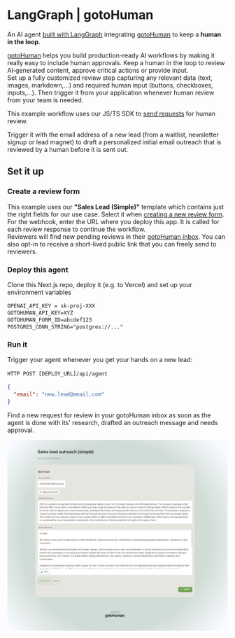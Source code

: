# LangGraph | gotoHuman

An AI agent [built with LangGraph](https://langchain-ai.github.io/langgraphjs/) integrating [gotoHuman](https://gotohuman.com) to keep a **human in the loop**.

[gotoHuman](https://gotohuman.com) helps you build production-ready AI workflows by making it really easy to include human approvals. Keep a human in the loop to review AI‑generated content, approve critical actions or provide input.  
Set up a fully customized review step capturing any relevant data (text, images, markdown,...) and required human input (buttons, checkboxes, inputs,...). Then trigger it from your application whenever human review from your team is needed.

This example workflow uses our JS/TS SDK to [send requests](https://docs.gotohuman.com/send-requests) for human review.

Trigger it with the email address of a new lead (from a waitlist, newsletter signup or lead magnet) to draft a personalized initial email outreach that is reviewed by a human before it is sent out.

## Set it up

### Create a review form

This example uses our **"Sales Lead (Simple)"** template which contains just the right fields for our use case. Select it when [creating a new review form](https://app.gotohuman.com/create). For the webhook, enter the URL where you deploy this app. It is called for each review response to continue the workflow.  
Reviewers will find new pending reviews in their [gotoHuman inbox](https://app.gotohuman.com). You can also opt-in to receive a short-lived public link that you can freely send to reviewers.

### Deploy this agent

Clone this Next.js repo, deploy it (e.g. to Vercel) and set up your environment variables

```
OPENAI_API_KEY = sk-proj-XXX
GOTOHUMAN_API_KEY=XYZ
GOTOHUMAN_FORM_ID=abcdef123
POSTGRES_CONN_STRING="postgres://..."
```

### Run it

Trigger your agent whenever you get your hands on a new lead:

`HTTP POST [DEPLOY_URL]/api/agent`
```json
{
  "email": "new.lead@email.com"
}
```

Find a new request for review in your gotoHuman inbox as soon as the agent is done with its' research, drafted an outreach message and needs approval.

![gotoHuman - Human approval for AI lead outreach](./img/docs-lead-example-review.jpg)